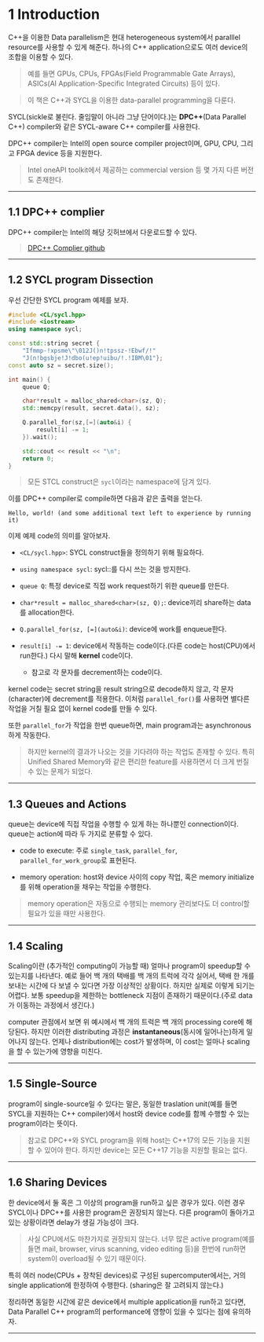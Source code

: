 # 1 Introduction

C++을 이용한 Data parallelism은 현대 heterogeneous system에서 paralllel resource를 사용할 수 있게 해준다. 하나의 C++ application으로도 여러 device의 조합을 이용할 수 있다.

> 예를 들면 GPUs, CPUs, FPGAs(Field Programmable Gate Arrays), ASICs(AI Application-Specific Integrated Circuits) 등이 있다.

> 이 책은 C++과 SYCL을 이용한 data-parallel programming을 다룬다.

SYCL(sickle로 불린다. 줄임말이 아니라 그냥 단어이다.)는 **DPC++**(Data Parallel C++) compiler와 같은 SYCL-aware C++ compiler를 사용한다.

DPC++ compiler는 Intel의 open source compiler project이며, GPU, CPU, 그리고 FPGA device 등을 지원한다. 

> Intel oneAPI toolkit에서 제공하는 commercial version 등 몇 가지 다른 버전도 존재한다.

---

## 1.1 DPC++ complier

DPC++ compiler는 Intel의 해당 깃허브에서 다운로드할 수 있다.

> [DPC++ Complier github](https://github.com/intel/llvm)

---

## 1.2 SYCL program Dissection

우선 간단한 SYCL program 예제를 보자.

```cpp
#include <CL/sycl.hpp>
#include <iostream>
using namespace sycl;

const std::string secret {
    "Ifmmp-!xpsme\"\012J()n!tpssz-!Ebwf/!"
    "J(n!bgsbje!J!dbo(u!ep!uibu/!.!IBM\01"};
const auto sz = secret.size();

int main() {
    queue Q;

    char*result = malloc_shared<char>(sz, Q);
    std::memcpy(result, secret.data(), sz);

    Q.parallel_for(sz,[=](auto&i) {
        result[i] -= 1;
    }).wait();

    std::cout << result << "\n";
    return 0;
}
```

> 모든 STCL construct은 `sycl`이라는 namespace에 담겨 있다.

이를 DPC++ compiler로 compile하면 다음과 같은 출력을 얻는다.

```
Hello, world! (and some additional text left to experience by running it)
```

이제 예제 code의 의미를 알아보자.

- `<CL/sycl.hpp>`: SYCL construct들을 정의하기 위해 필요하다.

- `using namespace sycl`: sycl::를 다시 쓰는 것을 방지한다.

- `queue Q`: 특정 device로 직접 work request하기 위한 queue를 만든다.

- `char*result = malloc_shared<char>(sz, Q);`: device끼리 share하는 data를 allocation한다.

- `Q.parallel_for(sz, [=](auto&i)`: device에 work를 enqueue한다.

- `result[i] -= 1`: device에서 작동하는 code이다.(다른 code는 host(CPU)에서 run한다.) 다시 말해 **kernel** code이다.

  - 참고로 각 문자를 decrement하는 code이다.

kernel code는 secret string을 result string으로 decode하지 않고, 각 문자(character)에 decrement를 적용한다. 이처럼 `parallel_for()`를 사용하면 별다른 작업을 거칠 필요 없이 kernel code를 만들 수 있다.

또한 `parallel_for`가 작업을 한번 queue하면, main program과는 asynchronous하게 작동한다. 

> 하지만 kernel의 결과가 나오는 것을 기다려야 하는 작업도 존재할 수 있다. 특히 Unified Shared Memory와 같은 편리한 feature를 사용하면서 더 크게 번질 수 있는 문제가 되었다.

---

## 1.3 Queues and Actions

queue는 device에 직접 작업을 수행할 수 있게 하는 하나뿐인 connection이다. queue는 action에 따라 두 가지로 분류할 수 있다.

- code to execute: 주로 `single_task`, `parallel_for`, `parallel_for_work_group`로 표현된다.

- memory operation: host와 device 사이의 copy 작업, 혹은 memory initialize를 위해 operation을 채우는 작업을 수행한다.

> memory operation은 자동으로 수행되는 memory 관리보다도 더 control할 필요가 있을 때만 사용한다.

---

## 1.4 Scaling

Scaling이란 (추가적인 computing이 가능할 때) 얼마나 program이 speedup할 수 있는지를 나타낸다. 예로 들어 백 개의 택배를 백 개의 트럭에 각각 실어서, 택배 한 개를 보내는 시간에 다 보낼 수 있다면 가장 이상적인 상황이다. 하지만 실제로 이렇게 되기는 어렵다. 보통 speedup을 제한하는 bottleneck 지점이 존재하기 때문이다.(주로 data가 이동하는 과정에서 생긴다.)

computer 관점에서 보면 위 예시에서 백 개의 트럭은 백 개의 processing core에 해당된다. 하지만 이러한 distributing 과정은 **instantaneous**(동시에 일어나는)하게 일어나지 않는다. 언제나 distribution에는 cost가 발생하며, 이 cost는 얼마나 scaling을 할 수 있는가에 영향을 미친다.

---

## 1.5 Single-Source

program이 single-source일 수 있다는 말은, 동일한 traslation unit(예를 들면 SYCL을 지원하는 C++ compiler)에서 host와 device code를 함께 수행할 수 있는 program이라는 뜻이다.

> 참고로 DPC++와 SYCL program을 위해 host는 C++17의 모든 기능을 지원할 수 있어야 한다. 하지만 device는 모든 C++17 기능을 지원할 필요는 없다.

---

## 1.6 Sharing Devices

한 device에서 둘 혹은 그 이상의 program을 run하고 싶은 경우가 있다. 이런 경우 SYCL이나 DPC++를 사용한 program은 권장되지 않는다. 다른 program이 돌아가고 있는 상황이라면 delay가 생길 가능성이 크다. 

> 사실 CPU에서도 마찬가지로 권장되지 않는다. 너무 많은 active program(예를 들면 mail, browser, virus scanning, video editing 등)을 한번에 run하면 system이 overload될 수 있기 때문이다.

특히 여러 node(CPUs + 장착된 devices)로 구성된 supercomputer에서는, 거의 single application에 한정하여 수행한다. (sharing은 잘 고려되지 않는다.)

정리하면 동일한 시간에 같은 device에서 multiple application을 run하고 있다면, Data Parallel C++ program의 performance에 영향이 있을 수 있다는 점에 유의하자.

---
